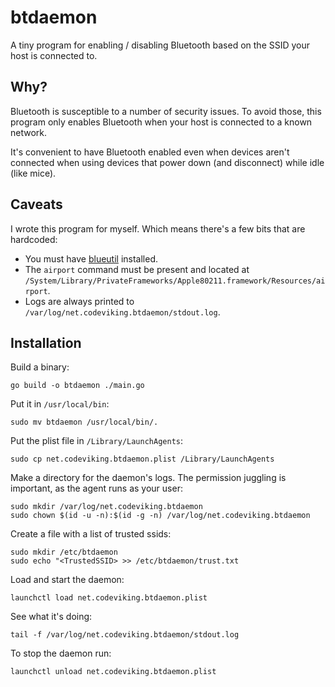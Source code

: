 # btdaemon

A tiny program for enabling / disabling Bluetooth based on the SSID your host 
is connected to.

## Why?

Bluetooth is susceptible to a number of security issues. To avoid those,
this program only enables Bluetooth when your host is connected to a known
network.

It's convenient to have Bluetooth enabled even when devices aren't connected
when using devices that power down (and disconnect) while idle (like mice).

## Caveats

I wrote this program for myself. Which means there's a few bits that are hardcoded:

- You must have [blueutil](https://github.com/toy/blueutil) installed.
- The `airport` command must be present and located at 
  `/System/Library/PrivateFrameworks/Apple80211.framework/Resources/airport`.
- Logs are always printed to `/var/log/net.codeviking.btdaemon/stdout.log`.

## Installation

Build a binary:

```
go build -o btdaemon ./main.go
```

Put it in `/usr/local/bin`:

```
sudo mv btdaemon /usr/local/bin/.
```

Put the plist file in `/Library/LaunchAgents`:

```
sudo cp net.codeviking.btdaemon.plist /Library/LaunchAgents
```

Make a directory for the daemon's logs. The permission juggling is important,
as the agent runs as your user:

```
sudo mkdir /var/log/net.codeviking.btdaemon
sudo chown $(id -u -n):$(id -g -n) /var/log/net.codeviking.btdaemon
```

Create a file with a list of trusted ssids:

```
sudo mkdir /etc/btdaemon
sudo echo "<TrustedSSID> >> /etc/btdaemon/trust.txt
```

Load and start the daemon:

```
launchctl load net.codeviking.btdaemon.plist
```

See what it's doing:

```
tail -f /var/log/net.codeviking.btdaemon/stdout.log
```

To stop the daemon run:

```
launchctl unload net.codeviking.btdaemon.plist
```

